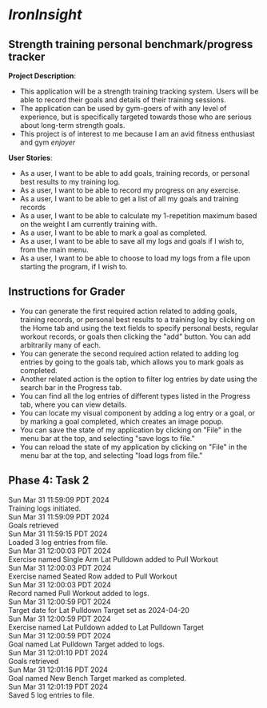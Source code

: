 # *IronInsight*

## Strength training personal benchmark/progress tracker

**Project Description**:
- This application will be a strength training tracking system. 
Users will be able to record their goals and details of their training sessions.
- The application can be used by gym-goers of with any level of experience, but is specifically 
targeted towards those who are serious about long-term strength goals.
- This project is of interest to me because I am an avid fitness enthusiast and gym *enjoyer*
 
**User Stories**:
- As a user, I want to be able to add goals, training records, or personal best results to my training log.
- As a user, I want to be able to record my progress on any exercise.
- As a user, I want to be able to get a list of all my goals and training records
- As a user, I want to be able to calculate my 1-repetition maximum based on the weight I am currently training with.
- As a user, I want to be able to mark a goal as completed.
- As a user, I want to be able to save all my logs and goals if I wish to, from the main menu.
- As a user, I want to be able to choose to load my logs from a file upon starting the program, if I wish to.

## Instructions for Grader

- You can generate the first required action related to adding goals, training records, or personal best results 
to a training log by clicking on the Home tab and using the text fields to specify personal bests, regular 
workout records, or goals then clicking the "add" button. You can add arbitrarily many of each.
- You can generate the second required action related to adding log entries by going to the goals tab, which allows you 
to mark goals as completed. 
- Another related action is the option to filter log entries by date using the search bar in the Progress tab.
- You can find all the log entries of different types listed in the Progress tab, where you can view details.
- You can locate my visual component by adding a log entry or a goal, or by marking a goal completed, 
which creates an image popup. 
- You can save the state of my application by clicking on "File" in the menu bar at the top, and selecting 
"save logs to file."
- You can reload the state of my application by clicking on "File" in the menu bar at the top, and selecting 
"load logs from file."

## Phase 4: Task 2
Sun Mar 31 11:59:09 PDT 2024  
Training logs initiated.  
Sun Mar 31 11:59:09 PDT 2024  
Goals retrieved  
Sun Mar 31 11:59:15 PDT 2024  
Loaded 3 log entries from file.  
Sun Mar 31 12:00:03 PDT 2024  
Exercise named Single Arm Lat Pulldown added to Pull Workout  
Sun Mar 31 12:00:03 PDT 2024  
Exercise named Seated Row added to Pull Workout  
Sun Mar 31 12:00:03 PDT 2024  
Record named Pull Workout added to logs.  
Sun Mar 31 12:00:59 PDT 2024  
Target date for Lat Pulldown Target set as 2024-04-20  
Sun Mar 31 12:00:59 PDT 2024  
Exercise named Lat Pulldown added to Lat Pulldown Target  
Sun Mar 31 12:00:59 PDT 2024  
Goal named Lat Pulldown Target added to logs.  
Sun Mar 31 12:01:10 PDT 2024  
Goals retrieved  
Sun Mar 31 12:01:16 PDT 2024  
Goal named New Bench Target marked as completed.  
Sun Mar 31 12:01:19 PDT 2024  
Saved 5 log entries to file.